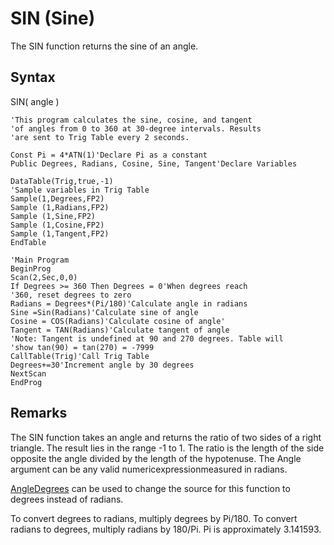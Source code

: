 # SIN (Sine)

The SIN function returns the sine of an angle.

## Syntax

SIN( angle )

```
'This program calculates the sine, cosine, and tangent
'of angles from 0 to 360 at 30-degree intervals. Results
'are sent to Trig Table every 2 seconds.

Const Pi = 4*ATN(1)'Declare Pi as a constant
Public Degrees, Radians, Cosine, Sine, Tangent'Declare Variables

DataTable(Trig,true,-1)
'Sample variables in Trig Table
Sample(1,Degrees,FP2)
Sample (1,Radians,FP2)
Sample (1,Sine,FP2)
Sample (1,Cosine,FP2)
Sample (1,Tangent,FP2)
EndTable

'Main Program
BeginProg
Scan(2,Sec,0,0)
If Degrees >= 360 Then Degrees = 0'When degrees reach
'360, reset degrees to zero
Radians = Degrees*(Pi/180)'Calculate angle in radians
Sine =Sin(Radians)'Calculate sine of angle
Cosine = COS(Radians)'Calculate cosine of angle'
Tangent = TAN(Radians)'Calculate tangent of angle
'Note: Tangent is undefined at 90 and 270 degrees. Table will
'show tan(90) = tan(270) = -7999
CallTable(Trig)'Call Trig Table
Degrees+=30'Increment angle by 30 degrees
NextScan
EndProg
```

## Remarks

The SIN function takes an angle and returns the ratio of two sides of a right triangle. The result lies in the range -1 to 1. The ratio is the length of the side opposite the angle divided by the length of the hypotenuse. The Angle argument can be any valid numericexpressionmeasured in radians.

[AngleDegrees](angledegrees.md) can be used to change the source for this function to degrees instead of radians.

To convert degrees to radians, multiply degrees by Pi/180. To convert radians to degrees, multiply radians by 180/Pi. Pi is approximately 3.141593.
